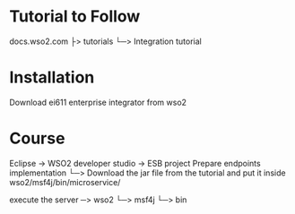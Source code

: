 # Tutorial to Follow
docs.wso2.com
├> tutorials
└─> Integration tutorial

# Installation
Download ei611
enterprise integrator from wso2

# Course
Eclipse -> WSO2 developer studio -> ESB project
Prepare endpoints implementation
└─> Download the jar file from the tutorial and put it inside wso2/msf4j/bin/microservice/

execute the server
─> wso2
    └─> msf4j
         └─> bin
